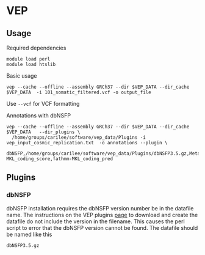 # VEP
## Usage
Required dependencies
```
module load perl
module load htslib
```
Basic usage
```
vep --cache --offline --assembly GRCh37 --dir $VEP_DATA --dir_cache $VEP_DATA  -i 101_somatic_filtered.vcf -o output_file
```
Use `--vcf` for VCF formatting

Annotations with dbNSFP
```
vep --cache --offline --assembly GRCh37 --dir $VEP_DATA --dir_cache $VEP_DATA   --dir_plugins \
  /home/groups/carilee/software/vep_data/Plugins -i vep_input_cosmic_replication.txt  -o annotations --plugin \
  dbNSFP,/home/groups/carilee/software/vep_data/Plugins/dbNSFP3.5.gz,MetaLR_score,MetaLR_pred,fathmm-MKL_coding_score,fathmm-MKL_coding_pred
```
## Plugins
### dbNSFP
dbNSFP installation requires the dbNSFP version number be in the datafile name. 
The instructions on the VEP plugins 
[page](https://uswest.ensembl.org/info/docs/tools/vep/script/vep_plugins.html)
to download and create the datafile do not include the version in the filename.
This causes the perl script to error that the dbNSFP version cannot be found.
The datafile should be named like this
```
dbNSFP3.5.gz
```

